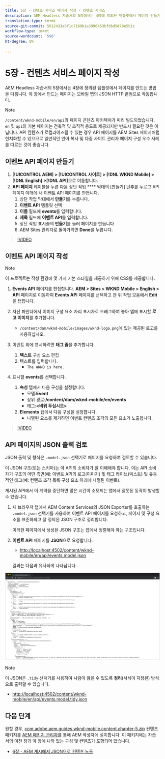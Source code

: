 ```yaml
---
title: 5장 - 컨텐츠 서비스 페이지 작성 - 컨텐츠 서비스
description: AEM Headless 자습서의 5장에서는 4장에 정의된 템플릿에서 페이지 만들기를 다룹니다. 이러한 페이지는 JSON HTTP 끝점으로 작동합니다.
translation-type: tm+mt
source-git-commit: 5012433a5f1c7169b1a3996453bfdbd5d78e5b1c
workflow-type: tm+mt
source-wordcount: '596'
ht-degree: 0%

---
```



# 5장 - 컨텐츠 서비스 페이지 작성

AEM Headless 자습서의 5장에서는 4장에 정의된 템플릿에서 페이지를 만드는 방법을 다룹니다. 이 장에서 만드는 페이지는 모바일 앱의 JSON HTTP 끝점으로 작동합니다.

>[!NOTE]
>
> `/content/wknd-mobile/en/api`의 페이지 콘텐츠 아키텍처가 미리 빌드되었습니다. `en` 및 `api`의 기본 페이지는 건축적 및 조직적 용도로 제공되지만 반드시 필요한 것은 아닙니다. API 컨텐츠가 로컬라이즈될 수 있는 경우 API 페이지를 AEM Sites 페이지처럼 현지화할 수 있으므로 일반적인 언어 복사 및 다중 사이트 관리자 페이지 구성 우수 사례를 따르는 것이 좋습니다.

## 이벤트 API 페이지 만들기

1. **[!UICONTROL AEM] > [!UICONTROL 사이트] > [!DNL WKND Mobile] > [!DNL English] >[!DNL API]**&#x200B;으로 이동합니다.
1. **API 페이지** 레이블을 누른 다음 상단 작업  **** 막대의 [만들기] 단추를 누르고 API 페이지 아래에 새 이벤트 API 페이지를 만듭니다.
   1. 상단 작업 막대에서 **만들기**&#x200B;를 누릅니다.
   1. **이벤트 API** 템플릿 선택
   1. **이름** 필드에 **events**&#x200B;를 입력합니다.
   1. **제목** 필드에 **이벤트 API**&#x200B;를 입력합니다.
   1. 상단 작업 표시줄의 **만들기**&#x200B;를 눌러 페이지를 만듭니다
   1. AEM Sites 관리자로 돌아가려면 **Done**&#x200B;을 누릅니다.

>[!VIDEO](https://video.tv.adobe.com/v/28340/?quality=12&learn=on)

## 이벤트 API 페이지 작성

>[!NOTE]
>
> 이 프로젝트는 작성 환경에 몇 가지 기본 스타일을 제공하기 위해 CSS를 제공합니다.

1. **Events API** 페이지를 편집합니다. **AEM > Sites > WKND Mobile > English > API** 페이지로 이동하여 **Events API** 페이지를 선택하고 맨 위 작업 모음에서 **Edit**&#x200B;을 탭합니다.
1. 자산 파인더에서 이미지 구성 요소 자리 표시자로 드래그하여 놓아 앱에 표시할 **로고 이미지**&#x200B;를 추가합니다.
   * `/content/dam/wknd-mobile/images/wknd-logo.png`에 있는 제공된 로고를 사용하십시오.

1. 이벤트 위에 표시하려면 **태그 줄**&#x200B;을 추가합니다.
   1. **텍스트** 구성 요소 편집
   1. 텍스트를 입력합니다.
      * `The WKND is here.`

1. 표시할 **events**&#x200B;를 선택합니다.
   1. **속성** 탭에서 다음 구성을 설정합니다.
      * 모델:**Event**
      * 상위 경로:**/content/dam/wknd-mobile/en/events**
      * 태그:**&lt;비워 두십시오>**
   1. **Elements** 탭에서 다음 구성을 설정합니다.
      * 나열된 요소를 제거하면 이벤트 컨텐츠 조각의 모든 요소가 노출됩니다.

>[!VIDEO](https://video.tv.adobe.com/v/28339/?quality=12&learn=on)

## API 페이지의 JSON 출력 검토

JSON 출력 및 형식은 `.model.json` 선택기로 페이지를 요청하여 검토할 수 있습니다.

이 JSON 구조(또는 스키마)는 이 API의 소비자가 잘 이해해야 합니다. 이는 API 소비자가 구조의 어떤 측면(예: 이벤트 API의 로고(이미지) 및 태그 라이브(텍스트) 및 유동적인 태그(예: 컨텐츠 조각 목록 구성 요소 아래에 나열된 이벤트).

게시된 API에서 이 계약을 중단하면 많은 시간이 소모되는 앱에서 잘못된 동작이 발생할 수 있습니다.

1. 새 브라우저 탭에서 AEM Content Services의 JSON Exporter를 호출하는 `.model.json` 선택기를 사용하여 이벤트 API 페이지를 요청하고, 페이지 및 구성 요소를 표준화되고 잘 정의된 JSON 구조로 정리합니다.

   이러한 페이지에서 생성된 JSON 구조는 앱에서 정렬해야 하는 구조입니다.

1. **이벤트 API** 페이지를 **JSON**&#x200B;으로 요청합니다.

   * [http://localhost:4502/content/wknd-mobile/en/api/events.model.json](http://localhost:4502/content/wknd-mobile/en/api/events.model.tidy.json)

   결과는 다음과 유사하게 나타납니다.

![AEM Content Services JSON 출력](assets/chapter-5/json-output.png)

>[!NOTE]
>
> 이 JSON은 `.tidy` 선택기를 사용하여 사람이 읽을 수 있도록 **정리**(서식이 지정된) 방식으로 출력할 수 있습니다.
> * [http://localhost:4502/content/wknd-mobile/en/api/events.model.tidy.json](http://localhost:4502/content/wknd-mobile/en/api/events.model.tidy.json)


## 다음 단계

원할 경우, [com.adobe.aem.guides.wknd-mobile.content.chapter-5.zip](https://github.com/adobe/aem-guides-wknd-mobile/releases/latest) 컨텐츠 패키지를 [AEM 패키지 관리자](http://localhost:4502/crx/packmgr/index.jsp)를 통해 AEM 작성자에 설치합니다. 이 패키지에는 자습서의 이전 장과 이 장에 나와 있는 구성 및 컨텐츠가 포함되어 있습니다.

* [6장 - AEM 게시에서 JSON으로 컨텐츠 노출](./chapter-6.md)
